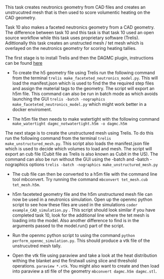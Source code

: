 
This task creates neutronics geometry from CAD files and creates an unstrucutred mesh that is then used to score volumentic heating on the CAD geometry.

Task 10 also makes a faceted neutronics geometry from a CAD geometry. The difference between task 10 and this task is that task 10 used an open source workflow while this task uses proprietary software (Trelis). Adittionally this task creates an unstructed mesh / tet mesh which is overlayed on the neutronics geometry for scoring heating tallies.

The first stage is to install Trelis and then the DAGMC plugin, instructions can be found [here](https://svalinn.github.io/DAGMC/install/plugin.html)

- To create the h5 geometry file using Trelis run the following command from the terminal ```trelis make_faceteted_neutronics_model.py```. This will load the manifest.json which is used to find the the required step files and assign the material tags to the geometry. The script will export an h5m file. This command can also be run in batch mode as which avoids launching the GUI  ```trelis -batch -nographics make_faceteted_neutronics_model.py``` which might work better in a docker enviroment.

- The h5m file then needs to make watertight with the following command ```make_watertight dagmc_notwatertight.h5m -o dagmc.h5m```

The next stage is to create the unstructured mesh using Trelis. To do this run the following command from the terminal ```trelis make_unstructured_mesh.py```. This script also loads the manifest.json file which is used to decide which volumes to load and mesh. The script will export an cub file (Cubit file as Trelis is also known as Cubit in the US). The command can also be run without the GUI using the -batch and -batch -nographics options ```trelis -batch -nographics make_unstructured_mesh.py```

- The cub file can then be converted to a h5m file with the command line tool mbconvert. Try running the command ```mbconvert tet_mesh.cub tet_mesh.h5m```.

- h5m faceteted geometry file and the h5m unstructured mesh file can now be used in a neutronics simulation. Open up the openmc python script to see how these files are used in the simulations ```coder example_CAD_simulation.py``` . This script should look similar if you have completed task 10, look for the additional line where the tet mesh is loading into the model. Also another difference to find is in the arguments passed to the model.run() part of the script.

- Run the openmc python script to using the command ```python perform_openmc_simulation.py```. This should produce a vtk file of the unstrucutred mesh tally.

- Open the vtk file using paraview and take a look at the heat distribution withing the blanket and the firstwall using slice and threshold operations. ```paraview *.vtk```. You might also want to create and then load into paraview a stl file of the geometry ```mbconvert dagmc.h5m dagmc.stl```.